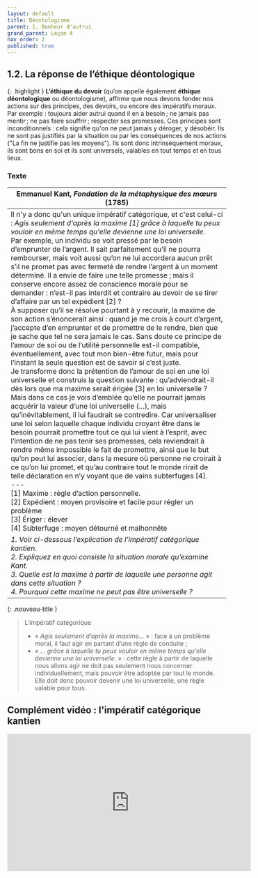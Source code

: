 ```yaml
---
layout: default
title: Déontologisme
parent: 1. Bonheur d'autrui
grand_parent: Leçon 4
nav_order: 2
published: true
---
```

## 1.2. La réponse de l’éthique déontologique

{: .highlight }
**L’éthique du devoir** (qu’on appelle également **éthique déontologique** ou déontologisme), affirme que nous devons fonder nos actions sur des principes, des devoirs, ou encore des impératifs moraux. Par exemple : toujours aider autrui quand il en a besoin ; ne jamais pas mentir ; ne pas faire souffrir ; respecter ses promesses. Ces principes sont inconditionnels : cela signifie qu'on ne peut jamais y déroger, y désobéir. Ils ne sont pas justifiés par la situation ou par les conséquences de nos actions ("La fin ne justifie pas les moyens"). Ils sont donc intrinsèquement moraux, ils sont bons en soi et ils sont universels, valables en tout temps et en tous lieux.

### Texte

| Emmanuel Kant, *Fondation de la métaphysique des mœurs* (1785)  |
| ---------------------------------------------------- |
| Il n'y a donc qu'un unique impératif catégorique, et c'est celui-ci : *Agis seulement d'après la maxime [1] grâce à laquelle tu peux vouloir en même temps qu'elle devienne une loi universelle*.<br>Par exemple, un individu se voit pressé par le besoin d’emprunter de l’argent. Il sait parfaitement qu’il ne pourra rembourser, mais voit aussi qu’on ne lui accordera aucun prêt s’il ne promet pas avec fermeté de rendre l’argent à un moment déterminé. Il a envie de faire une telle promesse ; mais il conserve encore assez de conscience morale pour se demander : n’est-il pas interdit et contraire au devoir de se tirer d’affaire par un tel expédient [2] ? <br>À supposer qu’il se résolve pourtant à y recourir, la maxime de son action s’énoncerait ainsi : quand je me crois à court d’argent, j’accepte d’en emprunter et de promettre de le rendre, bien que je sache que tel ne sera jamais le cas. Sans doute ce principe de l’amour de soi ou de l’utilité personnelle est-il compatible, éventuellement, avec tout mon bien-être futur, mais pour l’instant la seule question est de savoir si c’est juste. <br>Je transforme donc la prétention de l’amour de soi en une loi universelle et construis la question suivante : qu’adviendrait-il dès lors que ma maxime serait érigée [3] en loi universelle ? Mais dans ce cas je vois d’emblée qu’elle ne pourrait jamais acquérir la valeur d’une loi universelle (...), mais qu’inévitablement, il lui faudrait se contredire. Car universaliser une loi selon laquelle chaque individu croyant être dans le besoin pourrait promettre tout ce qui lui vient à l’esprit, avec l’intention de ne pas tenir ses promesses, cela reviendrait à rendre même impossible le fait de promettre, ainsi que le but qu’on peut lui associer, dans la mesure où personne ne croirait à ce qu’on lui promet, et qu’au contraire tout le monde rirait de telle déclaration en n’y voyant que de vains subterfuges [4].<br>\---<br>\[1] Maxime : règle d’action personnelle.<br>\[2] Expédient : moyen provisoire et facile pour régler un problème<br>\[3] Ériger : élever<br>\[4] Subterfuge : moyen détourné et malhonnête |
| *1. Voir ci-dessous l’explication de l’impératif catégorique kantien.<br>2. Expliquez en quoi consiste la situation morale qu’examine Kant.<br>3. Quelle est la maxime à partir de laquelle une personne agit dans cette situation ?<br>4. Pourquoi cette maxime ne peut pas être universelle ?*   |

{: .nouveau-title }
> L’impératif catégorique
>
>- « *Agis seulement d’après la maxime...* » : face à un problème moral, il faut agir en partant d’une règle de conduite ;
>- « … *grâce à laquelle tu peux vouloir en même temps qu'elle devienne une loi universelle.* » : cette règle à partir de laquelle nous allons agir ne doit pas seulement nous concerner individuellement, mais pouvoir être adoptée par tout le monde. Elle doit donc pouvoir devenir une loi universelle, une règle valable pour tous.

## Complément vidéo : l'impératif catégorique kantien

<iframe width="560" height="315" src="https://www.youtube.com/embed/jGRufkdfE20?si=gPA8tc_GyzlIw3oe" title="YouTube video player" frameborder="0" allow="accelerometer; autoplay; clipboard-write; encrypted-media; gyroscope; picture-in-picture; web-share" referrerpolicy="strict-origin-when-cross-origin" allowfullscreen></iframe>